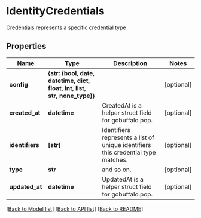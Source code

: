 # IdentityCredentials

Credentials represents a specific credential type

## Properties
Name | Type | Description | Notes
------------ | ------------- | ------------- | -------------
**config** | **{str: (bool, date, datetime, dict, float, int, list, str, none_type)}** |  | [optional] 
**created_at** | **datetime** | CreatedAt is a helper struct field for gobuffalo.pop. | [optional] 
**identifiers** | **[str]** | Identifiers represents a list of unique identifiers this credential type matches. | [optional] 
**type** | **str** | and so on. | [optional] 
**updated_at** | **datetime** | UpdatedAt is a helper struct field for gobuffalo.pop. | [optional] 

[[Back to Model list]](../README.md#documentation-for-models) [[Back to API list]](../README.md#documentation-for-api-endpoints) [[Back to README]](../README.md)



